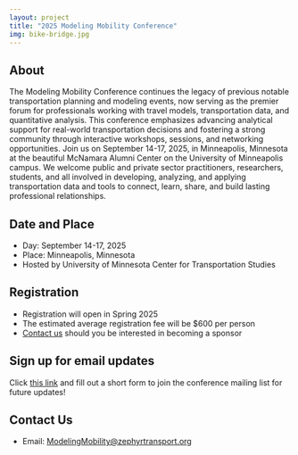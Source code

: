 ```yaml
---
layout: project
title: "2025 Modeling Mobility Conference"
img: bike-bridge.jpg
---
```


## About
The Modeling Mobility Conference continues the legacy of previous notable transportation planning and modeling events, now serving as the premier forum for professionals working with travel models, transportation data, and quantitative analysis. This conference emphasizes advancing analytical support for real-world transportation decisions and fostering a strong community through interactive workshops, sessions, and networking opportunities. Join us on September 14-17, 2025, in Minneapolis, Minnesota at the beautiful McNamara Alumni Center on the University of Minneapolis campus. We welcome public and private sector practitioners, researchers, students, and all involved in developing, analyzing, and applying transportation data and tools to connect, learn, share, and build lasting professional relationships.

## Date and Place
- Day: September 14-17, 2025
- Place: Minneapolis, Minnesota
- Hosted by University of Minnesota Center for Transportation Studies

## Registration
- Registration will open in Spring 2025
- The estimated average registration fee will be $600 per person
- [Contact us](mailto:ModelingMobility@zephyrtransport.org?subject=Sponsor) should you be interested in becoming a sponsor

## Sign up for email updates
Click [this link](http://eepurl.com/ckG5o9) and fill out a short form to join the conference mailing list for future updates!

## Contact Us
- Email: ModelingMobility@zephyrtransport.org
